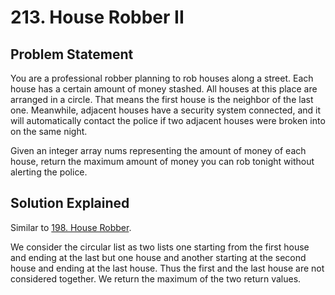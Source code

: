 # 213. House Robber II

## Problem Statement

You are a professional robber planning to rob houses along a street. Each house has a certain amount of money stashed. All houses at this place are arranged in a circle. That means the first house is the neighbor of the last one. Meanwhile, adjacent houses have a security system connected, and it will automatically contact the police if two adjacent houses were broken into on the same night.

Given an integer array nums representing the amount of money of each house, return the maximum amount of money you can rob tonight without alerting the police.

## Solution Explained

Similar to [198. House Robber](../198.%20House%20Robber).

We consider the circular list as two lists one starting from the first house and ending at the last but one house and another starting at the second house and ending at the last house. Thus the first and the last house are not considered together. We return the maximum of the two return values.
